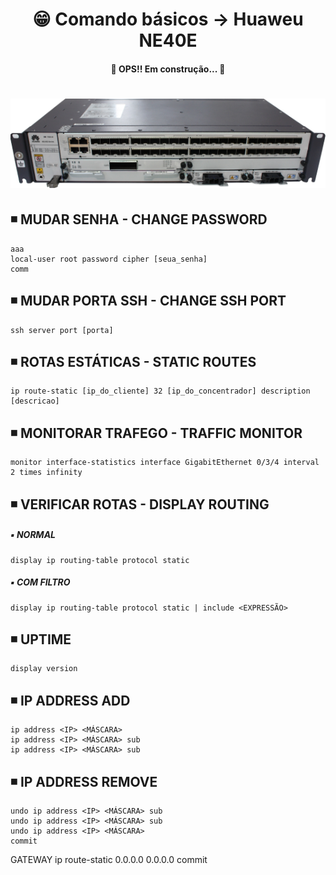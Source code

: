 <h1 align="center">😁 Comando básicos -> Huaweu NE40E</h1>

<h4 align="center">
  🚧 OPS!! Em construção... 🚧
</h4>

<h1 align="center">
  <img alt="ne40e" title="ne40e" src="../img/ne40e.png" />
</h1>

## ◾ MUDAR SENHA - CHANGE PASSWORD
```
aaa
local-user root password cipher [seua_senha]
comm
```

## ◾ MUDAR PORTA SSH - CHANGE SSH PORT
    ssh server port [porta]

## ◾ ROTAS ESTÁTICAS - STATIC ROUTES
    ip route-static [ip_do_cliente] 32 [ip_do_concentrador] description [descricao]

## ◾ MONITORAR TRAFEGO - TRAFFIC MONITOR
	monitor interface-statistics interface GigabitEthernet 0/3/4 interval 2 times infinity

## ◾  VERIFICAR ROTAS - DISPLAY ROUTING
  ##### ▪️ NORMAL
    display ip routing-table protocol static

  ##### ▪️ COM FILTRO
    display ip routing-table protocol static | include <EXPRESSÃO>

## ◾ UPTIME
    display version

## ◾ IP ADDRESS ADD
    ip address <IP> <MÁSCARA>
    ip address <IP> <MÁSCARA> sub
    ip address <IP> <MÁSCARA> sub

## ◾ IP ADDRESS REMOVE
    undo ip address <IP> <MÁSCARA> sub
    undo ip address <IP> <MÁSCARA> sub
    undo ip address <IP> <MÁSCARA>
    commit

GATEWAY
	ip route-static 0.0.0.0 0.0.0.0 <ip gateway>
	commit

